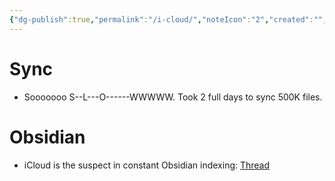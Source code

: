 ```yaml
---
{"dg-publish":true,"permalink":"/i-cloud/","noteIcon":"2","created":"","updated":""}
---
```


# Sync
- Sooooooo S--L---O------WWWWW.
Took 2 full days to sync 500K files.

# Obsidian
- iCloud is the suspect in constant Obsidian indexing: [Thread](https://forum.obsidian.md/t/obsidian-keeps-indexing-my-vault/30636)